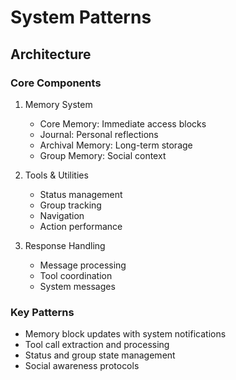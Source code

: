 # System Patterns

## Architecture

### Core Components
1. Memory System
   - Core Memory: Immediate access blocks
   - Journal: Personal reflections
   - Archival Memory: Long-term storage
   - Group Memory: Social context

2. Tools & Utilities
   - Status management
   - Group tracking
   - Navigation
   - Action performance

3. Response Handling
   - Message processing
   - Tool coordination
   - System messages

### Key Patterns
- Memory block updates with system notifications
- Tool call extraction and processing
- Status and group state management
- Social awareness protocols 